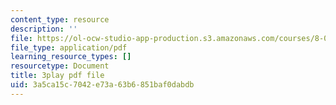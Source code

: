 ```yaml
---
content_type: resource
description: ''
file: https://ol-ocw-studio-app-production.s3.amazonaws.com/courses/8-01sc-classical-mechanics-fall-2016/3a5ca15c7042e73a63b6851baf0dabdb_t2PkbsWjG80.pdf
file_type: application/pdf
learning_resource_types: []
resourcetype: Document
title: 3play pdf file
uid: 3a5ca15c-7042-e73a-63b6-851baf0dabdb
---
```

